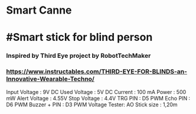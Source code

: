 # Smart Canne
# #Smart stick for blind person

### Inspired by Third Eye project by RobotTechMaker 
### https://www.instructables.com/THIRD-EYE-FOR-BLINDS-an-Innovative-Wearable-Techno/

Input Voltage : 9V DC
Used Voltage  : 5V DC
Current       : 100 mA
Power         : 500 mW
Alert Voltage : 4.55V
Stop Voltage  : 4.4V
TRG PIN       : D5 PWM
Echo PIN      : D6 PWM
Buzzer + PIN  : D3 PWM
Voltage Tester: AO
Stick size    : 1,20m


